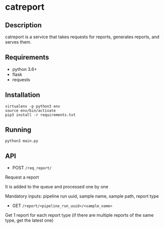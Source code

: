 # catreport

## Description

catreport is a service that takes requests for reports, generates reports,
and serves them.

## Requirements

- python 3.6+
- flask
- requests

## Installation

    virtualenv -p python3 env
    source env/bin/activate
    pip3 install -r requirements.txt

## Running

    python3 main.py

## API

- POST `/req_report/`

Request a report

It is added to the queue and processed one by one

Mandatory inputs: pipeline run uuid, sample name, sample path, report type

- GET `/report/<pipeline_run_uuid>/<sample_name>`

Get 1 report for each report type (if there are multiple reports of the same type, get the latest one)